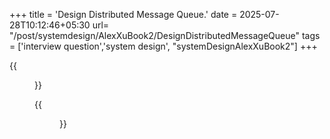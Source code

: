 +++
title = 'Design Distributed Message Queue.'
date = 2025-07-28T10:12:46+05:30
url= "/post/systemdesign/AlexXuBook2/DesignDistributedMessageQueue"
tags = ['interview question','system design', "systemDesignAlexXuBook2"]
+++

{{<figure src="/images/SystemDesign/DesignExample/DistrubutedMessageQueue/ProducerBufferRouting.PNG" alt="UserRequest." caption="ProducerBufferRouting">}}

{{<figure src="/images/SystemDesign/DesignExample/DistrubutedMessageQueue/MessageQueueSummary.png" alt="UserRequest." caption="MessageQueueSummary">}}